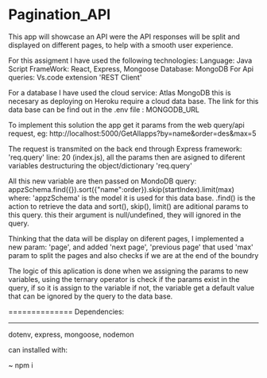 # Pagination_API
This app will showcase an API were the API responses will be split and displayed on different pages, to help with a smooth user experience.

For this assigment I have used the following technologies:
    Language: Java Script
    FrameWork: React, Express, Mongoose
    Database: MongoDB
    For Api queries: Vs.code extension 'REST Client'

For a database I have used the cloud service: Atlas MongoDB this is necesary as deploying on Heroku require a cloud data base. 
The link for this data base can be find out in the .env file : MONGODB_URL


To implement this solution the app get it params from the web query/api request, eg: http://localhost:5000/GetAllapps?by=name&order=des&max=5

The request is transmited on the back end through Express framework:  'req.query'  line: 20 (index.js),
all the params then are asigned to diferent variables destructuring the object/dictionary 'req.query'

All this new variable are then passed on MondoDB query: appzSchema.find({}).sort({"name":order}).skip(startIndex).limit(max)
where: 'appzSchema' is the model it is used for this data base. 
        .find() is the action to retrieve the data
        and sort(), skip(), limit()  are aditional params to this query. this their argument is null/undefined, they will ignored in the query. 


Thinking that the data will be display on diferent pages, I implemented a new param: 'page', 
and added 'next page', 'previous page' that used 'max' param to split the pages and also checks if we are at the end of the boundry

The logic of this aplication is done when we assigning the params to new variables, using the ternary operator is check if the params exist in the query, if so it is assign to the variable if not, the variable get a default value that can be ignored by the query to the data base. 


==============
Dependencies:
______________

dotenv,
express,
mongoose,
nodemon


can installed with:

~ npm i
